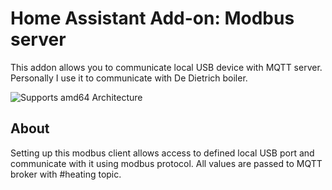 # Home Assistant Add-on: Modbus server

This addon allows you to communicate local USB device with MQTT server.
Personally I use it to communicate with De Dietrich boiler. 

![Supports amd64 Architecture][amd64-shield]

## About

Setting up this modbus client allows access to defined local USB port and
communicate with it using modbus protocol. All values are passed to MQTT
broker with #heating topic.


[amd64-shield]: https://img.shields.io/badge/amd64-yes-green.svg
